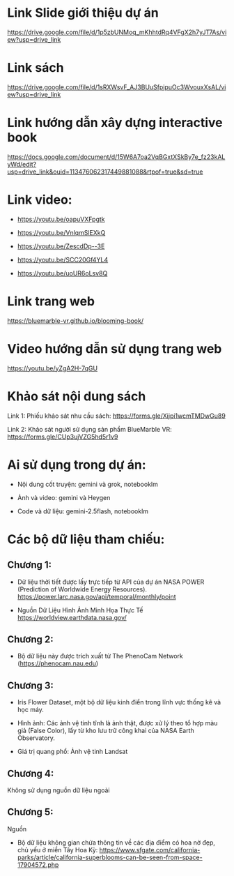 # Link Slide giới thiệu dự án

https://drive.google.com/file/d/1p5zbUNMoq_mKhhtdRq4VFgX2h7yJT7As/view?usp=drive_link

# Link sách

https://drive.google.com/file/d/1sRXWsvF_AJ3BUuSfpipuOc3WvouxXsAL/view?usp=drive_link

# Link hướng dẫn xây dựng interactive book

https://docs.google.com/document/d/15W6A7oa2VqBGxtXSkBy7e_fz23kALyWd/edit?usp=drive_link&ouid=113476062317449881088&rtpof=true&sd=true

# Link video:

- https://youtu.be/oapuVXFpgtk

- https://youtu.be/VnlqmSlEXkQ

- https://youtu.be/ZescdDp--3E

- https://youtu.be/SCC20Gf4YL4

- https://youtu.be/uoUR6oLsv8Q

# Link trang web

https://bluemarble-vr.github.io/blooming-book/

# Video hướng dẫn sử dụng trang web

https://youtu.be/yZgA2H-7qGU

# Khảo sát nội dung sách

Link 1: Phiếu khảo sát nhu cầu sách: https://forms.gle/Xijpi1wcmTMDwGu89

Link 2: Khảo sát người sử dụng sản phẩm BlueMarble VR: https://forms.gle/CUp3ujVZG5hd5r1v9

# Ai sử dụng trong dự án:

- Nội dung cốt truyện: gemini và grok, notebooklm

- Ảnh và video: gemini và Heygen

- Code và dữ liệu: gemini-2.5flash, notebooklm

# Các bộ dữ liệu tham chiếu:

## Chương 1:

- Dữ liệu thời tiết được lấy trực tiếp từ API của dự án NASA POWER (Prediction of Worldwide Energy Resources). https://power.larc.nasa.gov/api/temporal/monthly/point

- Nguồn Dữ Liệu Hình Ảnh Minh Họa Thực Tế https://worldview.earthdata.nasa.gov/

## Chương 2:

- Bộ dữ liệu này được trích xuất từ The PhenoCam Network (https://phenocam.nau.edu)

## Chương 3:

- Iris Flower Dataset, một bộ dữ liệu kinh điển trong lĩnh vực thống kê và học máy.

- Hình ảnh: Các ảnh vệ tinh tĩnh là ảnh thật, được xử lý theo tổ hợp màu giả (False Color), lấy từ kho lưu trữ công khai của NASA Earth Observatory.

- Giá trị quang phổ: Ảnh vệ tinh Landsat 

## Chương 4:

Không sử dụng nguồn dữ liệu ngoài

## Chương 5:

Nguồn

- Bộ dữ liệu không gian chứa thông tin về các địa điểm có hoa nở đẹp, chủ yếu ở miền Tây Hoa Kỳ: https://www.sfgate.com/california-parks/article/california-superblooms-can-be-seen-from-space-17904572.php

